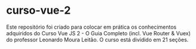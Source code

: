 # curso-vue-2

Este repositório foi criado para colocar em prática os conhecimentos adquiridos do Curso Vue JS 2 - O Guia Completo (incl. Vue Router &amp; Vuex) do professor Leonardo Moura Leitão. O curso está dividido em 21 seções.
